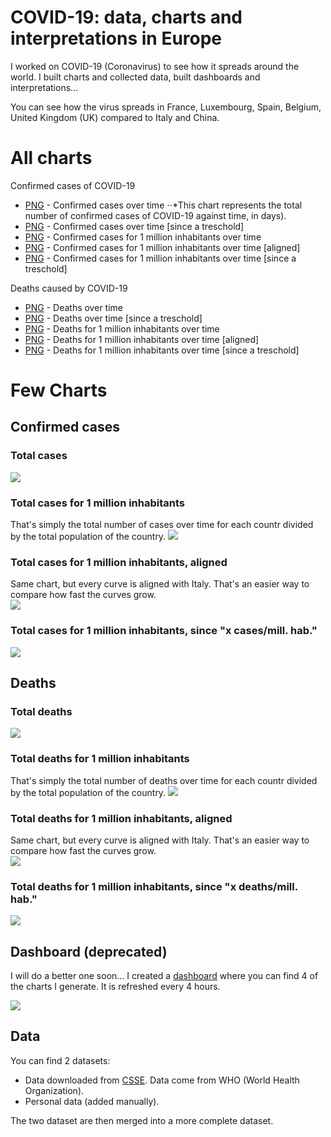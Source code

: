 # COVID-19: data, charts and interpretations in Europe
I worked on COVID-19 (Coronavirus) to see how it spreads around the world. I built charts and collected data, built dashboards and interpretations...

You can see how the virus spreads in France, Luxembourg, Spain, Belgium, United Kingdom (UK) compared to Italy and China.
# All charts
Confirmed cases of COVID-19
* [PNG](https://raw.githubusercontent.com/rozierguillaume/covid-19/master/images/charts/cases.png) - Confirmed cases over time
⋅⋅*This chart represents the total number of confirmed cases of COVID-19 against time, in days).
* [PNG](https://raw.githubusercontent.com/rozierguillaume/covid-19/master/images/charts/cases_since.png) - Confirmed cases over time [since a treschold]
* [PNG](https://raw.githubusercontent.com/rozierguillaume/covid-19/master/images/charts/cases_per_1m_inhabitant.png) - Confirmed cases for 1 million inhabitants over time
* [PNG](https://raw.githubusercontent.com/rozierguillaume/covid-19/master/images/charts/cases_per_1m_inhabitant_aligned.png) - Confirmed cases for 1 million inhabitants over time [aligned]
* [PNG](https://raw.githubusercontent.com/rozierguillaume/covid-19/master/images/charts/cases_per_1m_inhabitant_since.png) - Confirmed cases for 1 million inhabitants over time [since a treschold]

Deaths caused by COVID-19
* [PNG](https://raw.githubusercontent.com/rozierguillaume/covid-19/master/images/charts/deaths.png) - Deaths over time
* [PNG](https://raw.githubusercontent.com/rozierguillaume/covid-19/master/images/charts/deaths_since.png) -  Deaths over time [since a treschold]
* [PNG](https://raw.githubusercontent.com/rozierguillaume/covid-19/master/images/charts/deaths_per_1m_inhabitant.png) -  Deaths for 1 million inhabitants over time
* [PNG](https://raw.githubusercontent.com/rozierguillaume/covid-19/master/images/charts/deaths_per_1m_inhabitant_aligned.png) -  Deaths for 1 million inhabitants over time [aligned]
* [PNG](https://raw.githubusercontent.com/rozierguillaume/covid-19/master/images/charts/deaths_per_1m_inhabitant_since.png) - Deaths for 1 million inhabitants over time [since a treschold]

# Few Charts
## Confirmed cases
### Total cases
![](./images/charts/cases.png)

### Total cases for 1 million inhabitants
That's simply the total number of cases over time for each countr divided by the total population of the country.
![](./images/charts/cases_per_1m_inhabitant.png)

### Total cases for 1 million inhabitants, aligned
Same chart, but every curve is aligned with Italy. That's an easier way to compare how fast the curves grow.  
![](./images/charts/cases_per_1m_inhabitant_aligned.png)

### Total cases for 1 million inhabitants, since "x cases/mill. hab."
![](./images/charts/cases_per_1m_inhabitant_since.png)

## Deaths
### Total deaths
![](./images/charts/deaths.png)

### Total deaths for 1 million inhabitants
That's simply the total number of deaths over time for each countr divided by the total population of the country.
![](./images/charts/deaths_per_1m_inhabitant.png)

### Total deaths for 1 million inhabitants, aligned
Same chart, but every curve is aligned with Italy. That's an easier way to compare how fast the curves grow.  
![](./images/charts/deaths_per_1m_inhabitant_aligned.png)

### Total deaths for 1 million inhabitants, since "x deaths/mill. hab."
![](./images/charts/deaths_per_1m_inhabitant_since.png)

## Dashboard (deprecated)
I will do a better one soon...
I created a [dashboard](https://plot.ly/dashboard/worldice:14/) where you can find 4 of the charts I generate. It is refreshed every 4 hours.

![](./images/dashboard.png)

## Data
You can find 2 datasets:
- Data downloaded from [CSSE](https://github.com/CSSEGISandData/COVID-19). Data come from WHO (World Health Organization).
- Personal data (added manually).

The two dataset are then merged into a more complete dataset.
